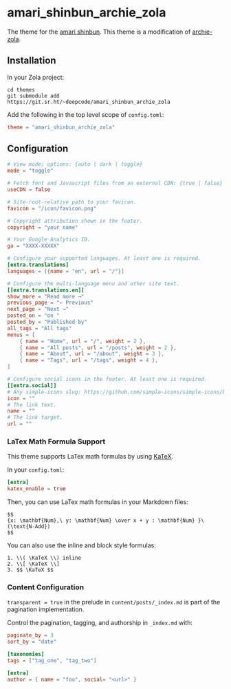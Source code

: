 # amari\_shinbun\_archie\_zola

The theme for the [amari shinbun](https://git.sr.ht/~deepcode/amari_shinbun).
This theme is a modification of
[archie-zola](https://github.com/XXXMrG/archie-zola).

## Installation

In your Zola project:

```
cd themes
git submodule add https://git.sr.ht/~deepcode/amari_shinbun_archie_zola
```

Add the following in the top level scope of `config.toml`:

```toml
theme = "amari_shinbun_archie_zola"
```

## Configuration

```toml
# View mode; options: {auto | dark | toggle}
mode = "toggle"

# Fetch font and Javascript files from an external CDN: {true | false}
useCDN = false

# Site-root-relative path to your favicon.
favicon = "/icon/favicon.png"

# Copyright attribution shown in the footer.
copyright = "your name"

# Your Google Analytics ID.
ga = "XXXX-XXXXX"

# Configure your supported languages. At least one is required.
[extra.translations]
languages = [{name = "en", url = "/"}]

# Configure the multi-language menu and other site text.
[[extra.translations.en]]
show_more = "Read more ⟶"
previous_page = "← Previous"
next_page = "Next →"
posted_on = "on "
posted_by = "Published by"
all_tags = "All tags"
menus = [
    { name = "Home", url = "/", weight = 2 },
    { name = "All posts", url = "/posts", weight = 2 },
    { name = "About", url = "/about", weight = 3 },
    { name = "Tags", url = "/tags", weight = 4 },
]

# Configure social icons in the footer. At least one is required.
[[extra.social]]
# Any simple-icons slug: https://github.com/simple-icons/simple-icons/blob/master/slugs.md
icon = ""
# The link text.
name = ""
# The link target.
url = ""
```

### LaTex Math Formula Support

This theme supports LaTex math formulas by using [KaTeX](https://katex.org/).

In your `config.toml`:

```toml
[extra]
katex_enable = true
```

Then, you can use LaTex math formulas in your Markdown files:

```
$$
{x: \mathbf{Num},\ y: \mathbf{Num} \over x + y : \mathbf{Num} }\ (\text{N-Add})
$$
```

You can also use the inline and block style formulas:

```
1. \\( \KaTeX \\) inline
2. \\[ \KaTeX \\]
3. $$ \KaTeX $$
```

### Content Configuration

`transparent = true` in the prelude in `content/posts/_index.md` is part of the
pagination implementation.

Control the pagination, tagging, and authorship in `_index.md` with:

```toml
paginate_by = 3
sort_by = "date"

[taxonomies]
tags = ["tag_one", "tag_two"]

[extra]
author = { name = "foo", social= "<url>" }
```
